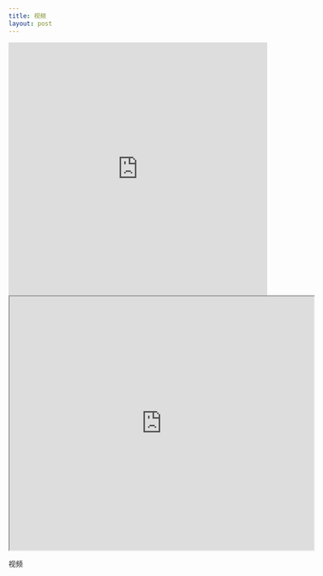 ```yaml
---
title: 视频
layout: post
---
```

<iframe height=498 width=510 src="http://player.youku.com/embed/XNjcyMDU4Njg0" frameborder=0 allowfullscreen></iframe>




<iframe height=500 width=600 src="https://v.qq.com/iframe/player.html?vid=m0022eyxv9v&tiny=0&auto=0">


<iframe src="//player.bilibili.com/player.html?aid=61537661&bvid=BV1mt411c7N9&cid=107033430&page=1" scrolling="no" border="0" frameborder="no" framespacing="0" allowfullscreen="true"> </iframe>





视频